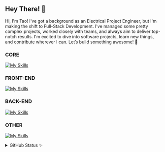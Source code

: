## Hey There! 👋

Hi, I'm Tao! I've got a background as an Electrical Project Engineer, but I'm making the shift to Full-Stack Development. I've managed some pretty complex projects, worked closely with teams, and always aim to deliver top-notch results. I'm excited to dive into software projects, learn new things, and contribute wherever I can. Let’s build something awesome! 🚀

### CORE
[![My Skills](https://skillicons.dev/icons?i=c,java,js,ts)](https://skillicons.dev)

### FRONT-END
[![My Skills](https://skillicons.dev/icons?i=html,css,tailwind,materialui,react,vite,nextjs)](https://skillicons.dev)

### BACK-END
[![My Skills](https://skillicons.dev/icons?i=nodejs,expressjs,nextjs,supabase,postgres,mysql,mongodb,postman)](https://skillicons.dev)

### OTHER
[![My Skills](https://skillicons.dev/icons?i=apple,linux,vscode,vim,git,github,figma)](https://skillicons.dev)

<details>
  <summary>GitHub Status ✨</summary>
<div style="display: flex; justify-content: space-between;">
  <a href="http://www.github.com/prechak">
    <img src="http://github-readme-streak-stats.herokuapp.com?user=prechak&theme=tokyonight&background=000000(https://git.io/streak-stats)" 
         alt="GitHub Streak Stats" 
         style="width: 350px; height: 200px; object-fit: cover; border: none;" />
  </a>

  <a href="https://github.com/prechak" align="left" >
    <img src="https://github-readme-stats.vercel.app/api/top-langs/?username=prechak&layout=compact&theme=tokyonight" 
         alt="Top Languages" 
         style="width: 300px; height: 200px; object-fit: cover; border: none;" />
  </a>
</div>
</details>

